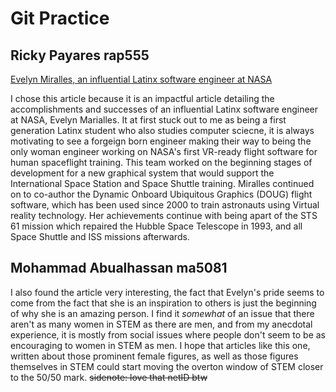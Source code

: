 # Git Practice
Ricky Payares rap555
--------------------

[Evelyn Miralles, an influential Latinx software engineer at NASA](https://hispanicexecutive.com/evelyn-miralles-university-of-houston-clear-lake/)

I chose this article because it is an impactful article detailing the accomplishments and successes of an influential Latinx software engineer at NASA, Evelyn Marialles. It at first stuck out to me as being a first generation Latinx student who also studies computer sciecne, it is always motivating to see a forgeign born engineer making their way to being the only woman engineer working on NASA's first VR-ready flight software for human spaceflight training. This team worked on the beginning stages of development for a new graphical system that would support the International Space Station and Space Shuttle training. Miralles continued on to co-author the Dynamic Onboard Ubiquitous Graphics (DOUG) flight software, which has been used since 2000 to train astronauts using Virtual reality technology. Her achievements continue with being apart of the STS 61 mission which repaired the Hubble Space Telescope in 1993, and all Space Shuttle and ISS missions afterwards.

Mohammad Abualhassan ma5081
--------------------

I also found the article very interesting, the fact that Evelyn's pride seems to come from the fact that she is an inspiration to others is just the beginning of why she is an amazing person. I find it *somewhat* of an issue that there aren't as many women in STEM as there are men, and from my anecdotal experience, it is mostly from social issues where people don't seem to be as encouraging to women in STEM as men. I hope that articles like this one, written about those prominent female figures, as well as those figures themselves in STEM could start moving the overton window of STEM closer to the 50/50 mark. 
<del>sidenote: love that netID btw</del>